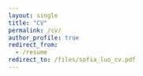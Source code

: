 ```yaml
---
layout: single
title: "CV"
permalink: /cv/
author_profile: true
redirect_from:
  - /resume
redirect_to: /files/sofia_luo_cv.pdf
---
```

